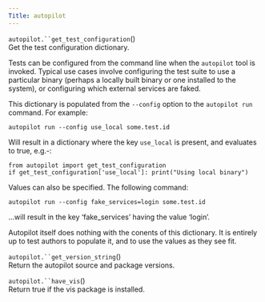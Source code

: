 ```yaml
---
Title: autopilot
---
```

        
<span id="autopilot-global-stuff"></span>
 `autopilot.``get_test_configuration`()<a href="#autopilot.get_test_configuration" class="headerlink" title="Permalink to this definition"></a>  
Get the test configuration dictionary.

Tests can be configured from the command line when the `autopilot` tool is invoked. Typical use cases involve configuring the test suite to use a particular binary (perhaps a locally built binary or one installed to the system), or configuring which external services are faked.

This dictionary is populated from the `--config` option to the `autopilot run` command. For example:

`autopilot run --config use_local some.test.id`

Will result in a dictionary where the key `use_local` is present, and evaluates to true, e.g.-:

    from autopilot import get_test_configuration
    if get_test_configuration['use_local']: print("Using local binary")

Values can also be specified. The following command:

`autopilot run --config fake_services=login some.test.id`

...will result in the key ‘fake\_services’ having the value ‘login’.

Autopilot itself does nothing with the conents of this dictionary. It is entirely up to test authors to populate it, and to use the values as they see fit.

<!-- -->

 `autopilot.``get_version_string`()<a href="#autopilot.get_version_string" class="headerlink" title="Permalink to this definition"></a>  
Return the autopilot source and package versions.

<!-- -->

 `autopilot.``have_vis`()<a href="#autopilot.have_vis" class="headerlink" title="Permalink to this definition"></a>  
Return true if the vis package is installed.

